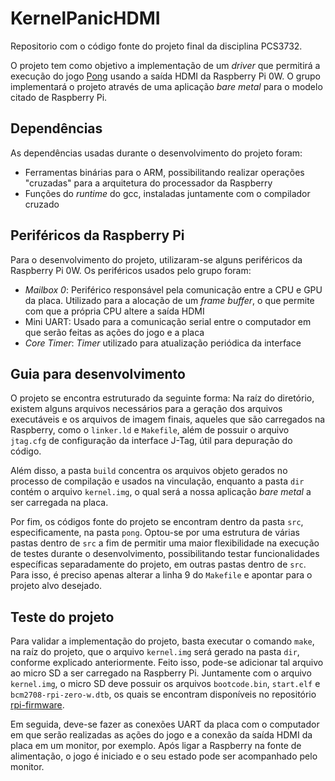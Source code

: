 # KernelPanicHDMI
Repositorio com o código fonte do projeto final da disciplina PCS3732.

O projeto tem como objetivo a implementação de um _driver_ que permitirá a execução do jogo <a href="https://www.ponggame.org/">Pong</a> usando a saída HDMI da Raspberry Pi 0W. O grupo implementará o projeto através de uma aplicação _bare metal_ para o modelo citado de Raspberry Pi.

## Dependências
As dependências usadas durante o desenvolvimento do projeto foram:
- Ferramentas binárias para o ARM, possibilitando realizar operações "cruzadas" para a arquitetura do processador da Raspberry
- Funções do _runtime_ do gcc, instaladas juntamente com o compilador cruzado

## Periféricos da Raspberry Pi
Para o desenvolvimento do projeto, utilizaram-se alguns periféricos da Raspberry Pi 0W. Os periféricos usados pelo grupo foram:
- _Mailbox 0_: Periférico responsável pela comunicação entre a CPU e GPU da placa. Utilizado para a alocação de um _frame buffer_, o que permite com que a própria CPU altere a saída HDMI
- Mini UART: Usado para a comunicação serial entre o computador em que serão feitas as ações do jogo e a placa
- _Core Timer_: _Timer_ utilizado para atualização periódica da interface

## Guia para desenvolvimento
O projeto se encontra estruturado da seguinte forma: Na raíz do diretório, existem alguns arquivos necessários para a geração dos arquivos executáveis e os arquivos de imagem finais, aqueles que são carregados na Raspberry, como o `linker.ld` e `Makefile`, além de possuir o arquivo `jtag.cfg` de configuração da interface J-Tag, útil para depuração do código.

Além disso, a pasta `build` concentra os arquivos objeto gerados no processo de compilação e usados na vinculação, enquanto a pasta `dir` contém o arquivo `kernel.img`, o qual será a nossa aplicação _bare metal_ a ser carregada na placa.

Por fim, os códigos fonte do projeto se encontram dentro da pasta `src`, especificamente, na pasta `pong`. Optou-se por uma estrutura de várias pastas dentro de `src` a fim de permitir uma maior flexibilidade na execução de testes durante o desenvolvimento, possibilitando testar funcionalidades específicas separadamente do projeto, em outras pastas dentro de `src`. Para isso, é preciso apenas alterar a linha 9 do `Makefile` e apontar para o projeto alvo desejado.

## Teste do projeto
Para validar a implementação do projeto, basta executar o comando `make`, na raíz do projeto, que o arquivo `kernel.img` será gerado na pasta `dir`, conforme explicado anteriormente. Feito isso, pode-se adicionar tal arquivo ao micro SD a ser carregado na Raspberry Pi. Juntamente com o arquivo `kernel.img`, o micro SD deve possuir os arquivos `bootcode.bin`, `start.elf` e `bcm2708-rpi-zero-w.dtb`, os quais se encontram disponíveis no repositório <a href="https://github.com/raspberrypi/rpi-firmware">rpi-firmware</a>.

Em seguida, deve-se fazer as conexões UART da placa com o computador em que serão realizadas as ações do jogo e a conexão da saída HDMI da placa em um monitor, por exemplo. Após ligar a Raspberry na fonte de alimentação, o jogo é iniciado e o seu estado pode ser acompanhado pelo monitor. 
